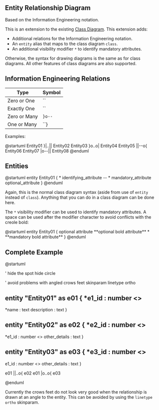 ## Entity Relationship Diagram

Based on the Information Engineering notation.

This is an extension to the existing [Class Diagram](class-diagram). This extension adds:

* Additional relations for the Information Engineering notation.
* An ``entity`` alias that maps to the class diagram ``class``.
* An additional visibility modifier ``*`` to identify mandatory attributes.

Otherwise, the syntax for drawing diagrams is the same as for class diagrams.  All other features of class diagrams are also supported.



## Information Engineering Relations

| Type         | Symbol   |
| ------------ | -------- |
| Zero or One  | ``|o--`` |
| Exactly One  | ``||--`` |
| Zero or Many | ``}o--`` |
| One or Many  | ``}|--`` |

Examples:

<plantuml>
@startuml
Entity01 }|..|| Entity02
Entity03 }o..o| Entity04
Entity05 ||--o{ Entity06
Entity07 |o--|| Entity08
@enduml
</plantuml>



## Entities

<plantuml>
@startuml
entity Entity01 {
  * identifying_attribute
  --
  * mandatory_attribute
  optional_attribute
}
@enduml
</plantuml>

Again, this is the normal class diagram syntax (aside from use of ``entity`` instead of ``class``).  Anything that you can do in a class diagram can be done here.

The ``*`` visibility modifier can be used to identify mandatory attributes.  A space can be used after the modifier character to avoid conflicts with the creole bold:

<plantuml>
@startuml
entity Entity01 {
   optional attribute
   **optional bold attribute**
   * **mandatory bold attribute**
}
@enduml
</plantuml>



## Complete Example

<plantuml>
@startuml

' hide the spot
hide circle

' avoid problems with angled crows feet
skinparam linetype ortho

entity "Entity01" as e01 {
  *e1_id : number <<generated>>
  --
  *name : text
  description : text
}

entity "Entity02" as e02 {
  *e2_id : number <<generated>>
  --
  *e1_id : number <<FK>>
  other_details : text
}

entity "Entity03" as e03 {
  *e3_id : number <<generated>>
  --
  e1_id : number <<FK>>
  other_details : text
}

e01 ||..o{ e02
e01 |o..o{ e03

@enduml
</plantuml>

Currently the crows feet do not look very good when the relationship is drawn at an angle to the entity.  This can be avoided by using the ``linetype ortho`` skinparam.


